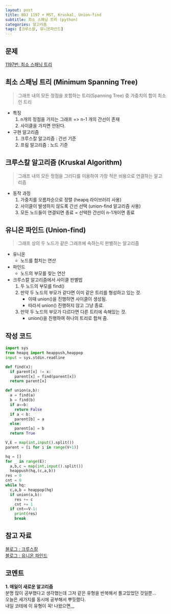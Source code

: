 ```yaml
---
layout: post
title: BOJ 1197 + MST, Kruskal, Union-find
subtitle: 최소 스패닝 트리 (python)
categories: 알고리즘
tags: [크루스칼, 유니온파인드]
---
```


문제
---
[1197번: 최소 스패닝 트리](https://www.acmicpc.net/problem/1197)

최소 스패닝 트리 (Minimum Spanning Tree)   
---
> 그래프 내의 모든 정점을 포함하는 트리(Spanning Tree) 중 가중치의 합이 최소인 트리   
- 특징   
  1. n개의 정점을 가지는 그래프 => n-1 개의 간선이 존재   
  2. 사이클을 가지면 안된다.   
- 구현 알고리즘   
  1. 크루스칼 알고리즘 : 간선 기준   
  2. 프림 알고리즘 : 노드 기준   

크루스칼 알고리즘 (Kruskal Algorithm)   
---
> 그래프 내의 모든 정점을 그리디를 이용하여 가장 적은 비용으로 연결하는 알고리즘   
- 동작 과정   
  1. 가중치를 오름차순으로 정렬 (heapq 라이브러리 사용)   
  2. 사이클이 발생하지 않도록 간선 선택 (union-find 알고리즘 사용)   
  3. 모든 노드들이 연결되면 종료 = 선택한 간선이 n-1개이면 종료   

유니온 파인드 (Union-find)   
---
>그래프 상의 두 노드가 같은 그래프에 속하는지 판별하는 알고리즘   
- 유니온   
  - 노드를 합치는 연산   
- 파인드   
  - 노드의 부모를 찾는 연산   
- 크루스칼 알고리즘에서 사이클 판별법   
  1. 두 노드의 부모를 find()   
  2. 만약 두 노드의 부모가 같다면 이미 같은 트리를 형성하고 있는 것.   
     - 이때 union()을 진행하면 사이클이 생성됨.   
     - 따라서 union() 진행하지 않고 그냥 종료.    
  3. 만약 두 노드의 부모가 다르다면 다른 트리에 속해있는 것.   
     - union()을 진행하여 하나의 트리로 합쳐 줌.    

작성 코드
---
```python
import sys
from heapq import heappush,heappop
input = sys.stdin.readline

def find(x):
  if parent[x] != x:
    parent[x] = find(parent[x])
  return parent[x]

def union(a,b):
  a = find(a)
  b = find(b)
  if a==b:
    return False
  if a < b:
    parent[b] = a
  else:
    parent[a] = b
  return True

V,E = map(int,input().split())
parent = [i for i in range(V+1)]

hq = []
for _ in range(E):
  a,b,c = map(int,input().split())
  heappush(hq,(c,a,b))
res = 0
cnt = 0
while hq:
  c,a,b = heappop(hq)
  if union(a,b):
    res += c
    cnt += 1
  if cnt==V-1:
    print(res)
    break
```

참고 자료   
---
[블로그 : 크루스칼](https://gmlwjd9405.github.io/2018/08/29/algorithm-kruskal-mst.html)   
[블로그 : 유니온 파인드](https://chiefcoder.tistory.com/55)

코멘트
---
**1. 매일이 새로운 알고리즘**   
   분명 많이 공부했다고 생각했는데 그저 같은 유형을 반복해서 풀고있었던 것일뿐...   
   오늘은 세가지를 동시에 공부해서 뿌듯했다.   
   내일 코테에 이 유형이 꼭! 나왔으면,,,   
